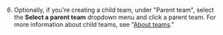 6. Optionally, if you're creating a child team, under "Parent team", select the **Select a parent team** dropdown menu and click a parent team. For more information about child teams, see "[About teams](/organizations/organizing-members-into-teams/about-teams#nested-teams)."
